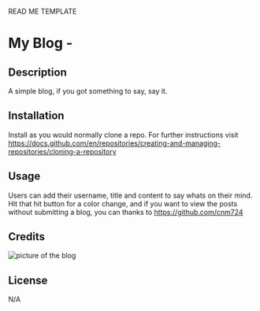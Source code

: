 READ ME TEMPLATE 

# My Blog - 

## Description

A simple blog, if you got something to say, say it. 


## Installation

Install as you would normally clone a repo. For further instructions visit https://docs.github.com/en/repositories/creating-and-managing-repositories/cloning-a-repository

## Usage

Users can add their username, title and content to say whats on their mind. Hit that hit button for a color change, and if you want to view the posts without submitting a blog, you can thanks to https://github.com/cnm724

   
## Credits

 ![picture of the blog](./assets/images/Screenshot%202024-03-27%20at%206.18.03 PM.png)


## License

N/A
